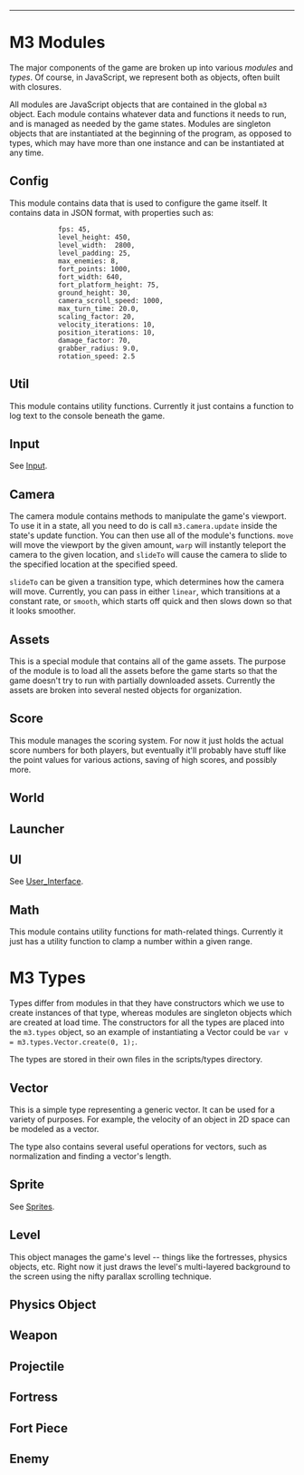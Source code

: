 
---


# M3 Modules #

The major components of the game are broken up into various _modules_ and _types_.  Of course, in JavaScript, we represent both as objects, often built with closures.

All modules are JavaScript objects that are contained in the global `m3` object. Each module contains whatever data and functions it needs to run, and is managed as needed by the game states. Modules are singleton objects that are instantiated at the beginning of the program, as opposed to types, which may have more than one instance and can be instantiated at any time.

## Config ##

This module contains data that is used to configure the game itself.  It contains data in JSON format, with properties such as:

```
            fps: 45,
            level_height: 450,
            level_width:  2800,
            level_padding: 25,
            max_enemies: 8,
            fort_points: 1000,
            fort_width: 640,
            fort_platform_height: 75,
            ground_height: 30,
            camera_scroll_speed: 1000,
            max_turn_time: 20.0,
            scaling_factor: 20,
            velocity_iterations: 10,
            position_iterations: 10,
            damage_factor: 70,
            grabber_radius: 9.0,
            rotation_speed: 2.5
```

## Util ##

This module contains utility functions. Currently it just contains a function to log text to the console beneath the game.

## Input ##

See [Input](Input.md).

## Camera ##

The camera module contains methods to manipulate the game's viewport. To use it in a state, all you need to do is call `m3.camera.update` inside the state's update function. You can then use all of the module's functions. `move` will move the viewport by the given amount, `warp` will instantly teleport the camera to the given location, and `slideTo` will cause the camera to slide to the specified location at the specified speed.

`slideTo` can be given a transition type, which determines how the camera will move. Currently, you can pass in either `linear`, which transitions at a constant rate, or `smooth`, which starts off quick and then slows down so that it looks smoother.

## Assets ##

This is a special module that contains all of the game assets. The purpose of the module is to load all the assets before the game starts so that the game doesn't try to run with partially downloaded assets. Currently the assets are broken into several nested objects for organization.

## Score ##

This module manages the scoring system. For now it just holds the actual score numbers for both players, but eventually it'll probably have stuff like the point values for various actions, saving of high scores, and possibly more.

## World ##

## Launcher ##

## UI ##

See [User\_Interface](User_Interface.md).

## Math ##

This module contains utility functions for math-related things. Currently it just has a utility function to clamp a number within a given range.

# M3 Types #

Types differ from modules in that they have constructors which we use to create instances of that type, whereas modules are singleton objects which are created at load time. The constructors for all the types are placed into the `m3.types` object, so an example of instantiating a Vector could be `var v = m3.types.Vector.create(0, 1);`.

The types are stored in their own files in the scripts/types directory.

## Vector ##

This is a simple type representing a generic vector. It can be used for a variety of purposes. For example, the velocity of an object in 2D space can be modeled as a vector.

The type also contains several useful operations for vectors, such as normalization and finding a vector's length.

## Sprite ##

See [Sprites](Sprites.md).

## Level ##

This object manages the game's level -- things like the fortresses, physics objects, etc. Right now it just draws the level's multi-layered background to the screen using the nifty parallax scrolling technique.

## Physics Object ##

## Weapon ##

## Projectile ##

## Fortress ##

## Fort Piece ##

## Enemy ##